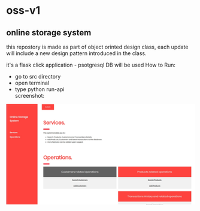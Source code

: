 # oss-v1
online storage system
-
this repostory is made as part of object orinted design class, each update will include a new design pattern introduced in the class.


it's a flask click application - psotgresql DB will be used
How to Run:
- go to src directory
- open terminal 
- type python run-api  
screenshot: 

![Screenshot](shot2.jpg)
